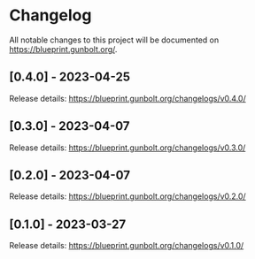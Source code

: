 # Changelog

All notable changes to this project will be documented on <https://blueprint.gunbolt.org/>.

## [0.4.0] - 2023-04-25

Release details: <https://blueprint.gunbolt.org/changelogs/v0.4.0/>

## [0.3.0] - 2023-04-07

Release details: <https://blueprint.gunbolt.org/changelogs/v0.3.0/>

## [0.2.0] - 2023-04-07

Release details: <https://blueprint.gunbolt.org/changelogs/v0.2.0/>

## [0.1.0] - 2023-03-27

Release details: <https://blueprint.gunbolt.org/changelogs/v0.1.0/>
